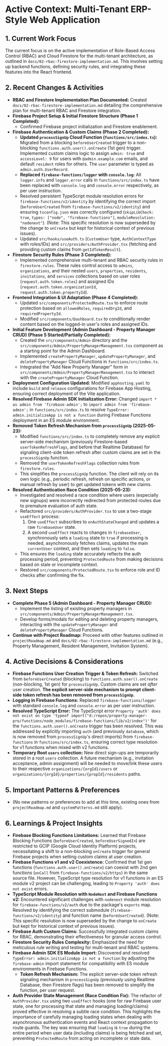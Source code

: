 # Active Context: Multi-Tenant ERP-Style Web Application

## 1. Current Work Focus

The current focus is on the active implementation of Role-Based Access Control (RBAC) and Cloud Firestore for the multi-tenant architecture, as outlined in `docs/02-rbac-firestore-implementation.md`. This involves setting up backend functions, defining security rules, and integrating these features into the React frontend.

## 2. Recent Changes & Activities

*   **RBAC and Firestore Implementation Plan Documented:** Created `docs/02-rbac-firestore-implementation.md` detailing the comprehensive plan for multi-tenant RBAC and Firestore integration.
*   **Firebase Project Setup & Initial Firestore Structure (Phase 1 Completed):**
    *   Confirmed Firebase project initialization and Firestore enablement.
*   **Firebase Authentication & Custom Claims (Phase 2 Completed):**
    *   **Updated `processSignUp` Cloud Function (`functions/src/index.ts`):** Migrated from a blocking `beforeUserCreated` trigger to a non-blocking `functions.auth.user().onCreate` (1st gen) trigger. Implemented custom claims logic to assign `admin: true` and `accessLevel: 9` for users with `@admin.example.com` emails, and default `resident` roles for others. The `user` parameter is typed as `admin.auth.UserRecord`.
    *   **Replaced `firebase-functions/logger` with `console.log`:** All `logger.info` and `logger.error` calls in `functions/src/index.ts` have been replaced with `console.log` and `console.error` respectively, as per user instruction.
    *   Resolved persistent TypeScript module resolution errors for `firebase-functions/v2/identity` by identifying the correct import (`beforeUserCreated` from `firebase-functions/v2/identity`) and ensuring `tsconfig.json` was correctly configured (`skipLibCheck: true`, `types: ["node", "firebase-functions"]`, `moduleResolution: "nodenext"`). (Note: This specific resolution is now superseded by the change to `onCreate` but kept for historical context of previous issues).
    *   Updated `src/hooks/useAuth.ts` (`CustomUser` type, `AuthContextType` with roles/IDs) and `src/providers/AuthProvider.tsx` (fetching and providing custom claims from `getIdTokenResult`).
*   **Firestore Security Rules (Phase 3 Completed):**
    *   Implemented comprehensive multi-tenant and RBAC security rules in `firestore.rules`. These rules control access to `admins`, `organizations`, and their nested `users`, `properties`, `residents`, `invitations`, and `services` collections based on user roles (`request.auth.token.roles`) and assigned IDs (`request.auth.token.organizationId`, `request.auth.token.propertyId`).
*   **Frontend Integration & UI Adaptation (Phase 4 Completed):**
    *   Updated `src/components/ProtectedRoute.tsx` to enforce route protection based on `allowedRoles`, `requiredOrgId`, and `requiredPropertyId`.
    *   Modified `src/components/Dashboard.tsx` to conditionally render content based on the logged-in user's roles and assigned IDs.
*   **Initial Feature Development (Admin Dashboard - Property Manager CRUD) (Phase 5 Started/Partially Completed):**
    *   Created the `src/components/Admin` directory and the `src/components/Admin/PropertyManagerManagement.tsx` component as a starting point for the Admin Dashboard.
    *   Implemented `createPropertyManager`, `updatePropertyManager`, and `deletePropertyManager` Cloud Functions in `functions/src/index.ts`.
    *   Integrated the "Add New Property Manager" form in `src/components/Admin/PropertyManagerManagement.tsx` to interact with the `createPropertyManager` Cloud Function.
*   **Deployment Configuration Updated:** Modified `apphosting.yaml` to include `build` and `release` configurations for Firebase App Hosting, ensuring correct deployment of the Vite application.
*   **Resolved Firebase Admin SDK Initialization Error:** Changed `import * as admin from 'firebase-admin';` to `import admin from 'firebase-admin';` in `functions/src/index.ts` to resolve `TypeError: admin.initializeApp is not a function` during Firebase Functions deployment in an ES module environment.
*   **Removed Token Refresh Mechanism from `processSignUp` (2025-05-23):**
    *   Modified `functions/src/index.ts` to completely remove any explicit server-side mechanism (previously Firestore-based `userTokenRefreshFlags`, and before that Realtime Database) for signaling client-side token refresh after custom claims are set in the `processSignUp` function.
    *   Removed the `userTokenRefreshFlags` collection rules from `firestore.rules`.
    *   This simplifies the `processSignUp` function. The client will rely on its own logic (e.g., periodic refresh, refresh on specific actions, or manual refresh by user) to get updated tokens with new claims.
*   **Resolved Authentication Race Condition (2025-05-23):**
    *   Investigated and resolved a race condition where users (especially new signups) were incorrectly redirected from protected routes due to premature evaluation of auth state.
    *   Refactored `src/providers/AuthProvider.tsx` to use a two-stage `useEffect` process:
        1.  One `useEffect` subscribes to `onAuthStateChanged` and updates a raw `firebaseUser` state.
        2.  A second `useEffect` reacts to changes in `firebaseUser`, synchronously sets a `loading` state to `true` if processing is needed, asynchronously fetches claims, updates the main `currentUser` context, and then sets `loading` to `false`.
    *   This ensures the `loading` state accurately reflects the auth processing period, preventing `ProtectedRoute` from making decisions based on stale or incomplete context.
    *   Restored `src/components/ProtectedRoute.tsx` to enforce role and ID checks after confirming the fix.

## 3. Next Steps

*   **Complete Phase 5 (Admin Dashboard - Property Manager CRUD):**
    *   Implement the listing of existing property managers in `src/components/Admin/PropertyManagerManagement.tsx`.
    *   Develop forms/modals for editing and deleting property managers, interacting with the `updatePropertyManager` and `deletePropertyManager` Cloud Functions.
*   **Continue with Project Roadmap:** Proceed with other features outlined in `projectRoadmap.md` and `docs/02-rbac-firestore-implementation.md` (e.g., Property Management, Resident Management, Invitation System).

## 4. Active Decisions & Considerations

*   **Firebase Functions User Creation Trigger & Token Refresh:** Switched from `beforeUserCreated` (blocking) to `functions.auth.user().onCreate` (non-blocking, 1st gen) for `processSignUp`. Custom claims are set *after* user creation. **The explicit server-side mechanism to prompt client-side token refresh has been removed from `processSignUp`.**
*   **Logging in Firebase Functions:** Replaced `firebase-functions/logger` with standard `console.log` and `console.error` as per user instruction.
*   **Resolved TypeScript Error:** The TypeScript error `Property 'auth' does not exist on type 'typeof import("d:/repos/property-manager-pro/functions/node_modules/firebase-functions/lib/v2/index")'` for the `functions.auth.user().onCreate` trigger has been resolved. This was addressed by explicitly importing `auth` (and previously `database`, which is now removed from `processSignUp`'s direct imports) from `firebase-functions` in `functions/src/index.ts`, ensuring correct type resolution for v1 functions when mixed with v2 functions.
*   **Temporary Root `users` collection:** New direct sign-ups are temporarily stored in a root `users` collection. A future mechanism (e.g., invitation acceptance, admin assignment) will be needed to move/link these users to their respective `organizations/{orgId}/users` or `organizations/{orgId}/properties/{propId}/residents` paths.

## 5. Important Patterns & Preferences

*   (No new patterns or preferences to add at this time, existing ones from `projectRoadmap.md` and `systemPatterns.md` still apply).

## 6. Learnings & Project Insights

*   **Firebase Blocking Functions Limitations:** Learned that Firebase Blocking Functions (`beforeUserCreated`, `beforeUserSignedIn`) are restricted to GCIP (Google Cloud Identity Platform) projects, necessitating a shift to a non-blocking `onCreate` trigger for general Firebase projects when setting custom claims at user creation.
*   **Firebase Functions v1 and v2 Coexistence:** Confirmed that 1st gen functions (`functions.auth.user().onCreate`) can coexist with 2nd gen functions (`onCall` from `firebase-functions/v2/https`) in the same source file. However, TypeScript type resolution for v1 functions in an ES module v2 project can be challenging, leading to `Property 'auth' does not exist` errors.
*   **TypeScript Module Resolution with `NodeNext` and Firebase Functions v2:** Encountered significant challenges with `nodenext` module resolution for `firebase-functions/v2/auth` due to the package's `exports` map. Resolved by identifying the correct submodule (`firebase-functions/v2/identity`) and function name (`beforeUserCreated`). (Note: This specific resolution is now superseded by the change to `onCreate` but kept for historical context of previous issues).
*   **Firebase Auth Custom Claims:** Successfully integrated custom claims for RBAC, demonstrating their effectiveness for granular access control.
*   **Firestore Security Rules Complexity:** Emphasized the need for meticulous rule writing and testing for multi-tenant and RBAC systems.
*   **Firebase Admin SDK ES Module Import:** Discovered and resolved `TypeError: admin.initializeApp is not a function` by adjusting the `firebase-admin` import statement for compatibility with ES module environments in Firebase Functions.
    *   **Token Refresh Mechanism:** The explicit server-side token refresh signaling mechanism in `processSignUp` (previously using Realtime Database, then Firestore flags) has been removed to simplify the function, per user request.
*   **Auth Provider State Management (Race Condition Fix):** The refactor of `AuthProvider.tsx` using two `useEffect` hooks (one for raw Firebase user state, one for processing that state and managing loading/claims) proved effective in resolving a subtle race condition. This highlights the importance of carefully managing loading states when dealing with asynchronous authentication events and React context propagation to route guards. The key was ensuring that `loading` is `true` during the entire period when user data (including claims) is being fetched and set, preventing `ProtectedRoute` from acting on incomplete or stale data.
